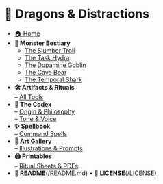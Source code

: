# 🐉 Dragons & Distractions

- [🏠 Home](/)
- **🐲 Monster Bestiary**
  - [The Slumber Troll](/monsters/slumber-troll)
  - [The Task Hydra](/monsters/task-hydra)
  - [The Dopamine Goblin](/monsters/dopamine-goblin)
  - [The Cave Bear](/monsters/cave-bear)
  - [The Temporal Shark](/monsters/temporal-shark)
- **🛠️ Artifacts & Rituals**  
  – [All Tools](/tools/index)
- **📜 The Codex**  
  – [Origin & Philosophy](/codex/origin)  
  – [Tone & Voice](/codex/tone)
- **✨ Spellbook**  
  – [Command Spells](/spellbook/index)
- **🎨 Art Gallery**  
  – [Illustrations & Prompts](/art/index)
- **🖨️ Printables**  
  – [Ritual Sheets & PDFs](/site/index)
- **📖 README**(/README.md) • **📜 LICENSE**(/LICENSE)
